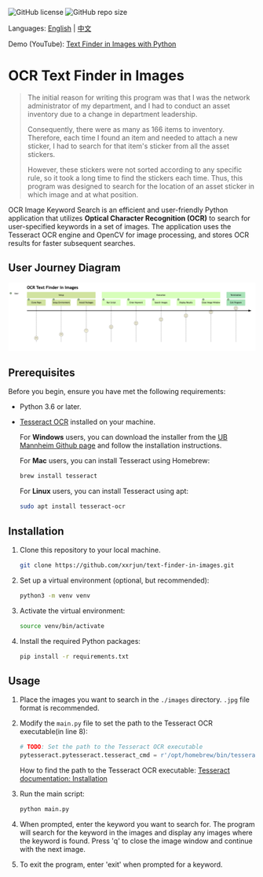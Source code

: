 ![GitHub license](https://img.shields.io/github/license/xxrjun/text-finder-in-images) ![GitHub repo size](https://img.shields.io/github/repo-size/xxrjun/text-finder-in-images)

Languages: [English](README.md) | [中文](translations/README-zh.md)

Demo (YouTube): [Text Finder in Images with Python](https://youtu.be/VXH5HTQ3lSI)

# OCR Text Finder in Images

> The initial reason for writing this program was that I was the network administrator of my department, and I had to conduct an asset inventory due to a change in department leadership.
>
> Consequently, there were as many as 166 items to inventory. Therefore, each time I found an item and needed to attach a new sticker, I had to search for that item's sticker from all the asset stickers.
>
> However, these stickers were not sorted according to any specific rule, so it took a long time to find the stickers each time.
> Thus, this program was designed to search for the location of an asset sticker in which image and at what position.

OCR Image Keyword Search is an efficient and user-friendly Python application that utilizes **Optical Character Recognition (OCR)** to search for user-specified keywords in a set of images. The application uses the Tesseract OCR engine and OpenCV for image processing, and stores OCR results for faster subsequent searches.

## User Journey Diagram

![User Journey Diagram](./user-journey-diagram.png)

## Prerequisites

Before you begin, ensure you have met the following requirements:

- Python 3.6 or later.
- [Tesseract OCR](https://github.com/tesseract-ocr/tesseract) installed on your machine.

  For **Windows** users, you can download the installer from the [UB Mannheim Github page](https://github.com/UB-Mannheim/tesseract/wiki) and follow the installation instructions.

  For **Mac** users, you can install Tesseract using Homebrew:

  ```bash
  brew install tesseract
  ```

  For **Linux** users, you can install Tesseract using apt:

  ```bash
  sudo apt install tesseract-ocr
  ```

## Installation

1. Clone this repository to your local machine.

   ```bash
   git clone https://github.com/xxrjun/text-finder-in-images.git
   ```

2. Set up a virtual environment (optional, but recommended):

   ```bash
   python3 -m venv venv
   ```

3. Activate the virtual environment:

   ```bash
   source venv/bin/activate
   ```

4. Install the required Python packages:

   ```bash
   pip install -r requirements.txt
   ```

## Usage

1. Place the images you want to search in the `./images` directory. `.jpg` file format is recommended.
2. Modify the `main.py` file to set the path to the Tesseract OCR executable(in line 8):

   ```python
   # TODO: Set the path to the Tesseract OCR executable
   pytesseract.pytesseract.tesseract_cmd = r'/opt/homebrew/bin/tesseract'
   ```

   How to find the path to the Tesseract OCR executable: [Tesseract documentation: Installation](https://tesseract-ocr.github.io/tessdoc/Installation.html)

3. Run the main script:

   ```bash
   python main.py
   ```

4. When prompted, enter the keyword you want to search for. The program will search for the keyword in the images and display any images where the keyword is found. Press 'q' to close the image window and continue with the next image.

5. To exit the program, enter 'exit' when prompted for a keyword.

